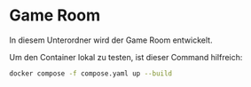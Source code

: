 # Game Room

In diesem Unterordner wird der Game Room entwickelt.

Um den Container lokal zu testen, ist dieser Command hilfreich:

```bash
docker compose -f compose.yaml up --build
```
